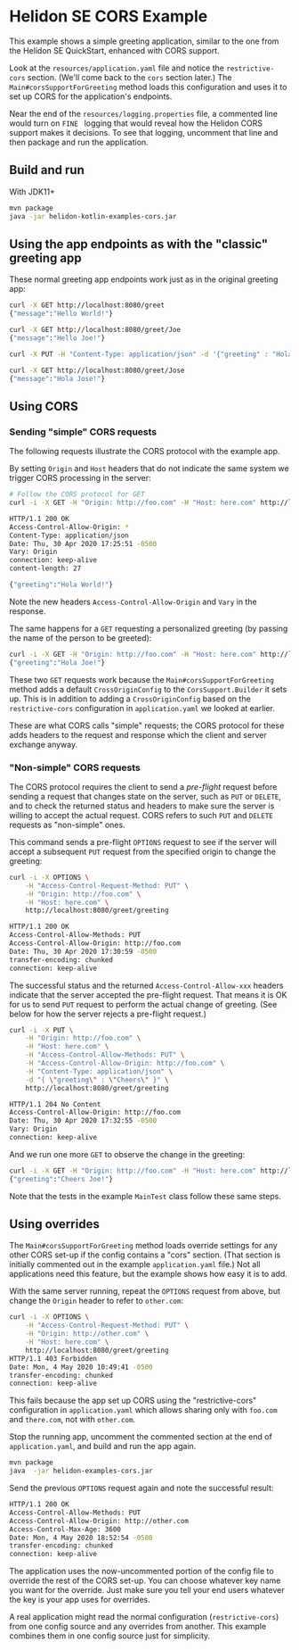 
# Helidon SE CORS Example

This example shows a simple greeting application, similar to the one from the 
Helidon SE QuickStart, enhanced with CORS support.

Look at the `resources/application.yaml` file and notice the `restrictive-cors` 
section. (We'll come back to the `cors` section later.) The `Main#corsSupportForGreeting` method loads this 
configuration and uses it to set up CORS for the application's endpoints. 

Near the end of the `resources/logging.properties` file, a commented line would turn on `FINE
` logging that would reveal how the Helidon CORS support makes it decisions. To see that logging,
uncomment that line and then package and run the application.
  
## Build and run

With JDK11+
```bash
mvn package
java -jar helidon-kotlin-examples-cors.jar
```

## Using the app endpoints as with the "classic" greeting app

These normal greeting app endpoints work just as in the original greeting app:

```bash
curl -X GET http://localhost:8080/greet
{"message":"Hello World!"}

curl -X GET http://localhost:8080/greet/Joe
{"message":"Hello Joe!"}

curl -X PUT -H "Content-Type: application/json" -d '{"greeting" : "Hola"}' http://localhost:8080/greet/greeting

curl -X GET http://localhost:8080/greet/Jose
{"message":"Hola Jose!"}
```

## Using CORS

### Sending "simple" CORS requests

The following requests illustrate the CORS protocol with the example app.

By setting `Origin` and `Host` headers that do not indicate the same system we trigger CORS processing in the
 server:

```bash
# Follow the CORS protocol for GET
curl -i -X GET -H "Origin: http://foo.com" -H "Host: here.com" http://localhost:8080/greet

HTTP/1.1 200 OK
Access-Control-Allow-Origin: *
Content-Type: application/json
Date: Thu, 30 Apr 2020 17:25:51 -0500
Vary: Origin
connection: keep-alive
content-length: 27

{"greeting":"Hola World!"}
```
Note the new headers `Access-Control-Allow-Origin` and `Vary` in the response.

The same happens for a `GET` requesting a personalized greeting (by passing the name of the
 person to be greeted):
```bash
curl -i -X GET -H "Origin: http://foo.com" -H "Host: here.com" http://localhost:8080/greet/Joe
{"greeting":"Hola Joe!"}
```
These two `GET` requests work because the `Main#corsSupportForGreeting` method adds a default `CrossOriginConfig` to the
`CorsSupport.Builder` it sets up. This is in addition to adding a `CrossOriginConfig` based on the `restrictive-cors` 
configuration in `application.yaml` we looked at earlier.

These are what CORS calls "simple" requests; the CORS protocol for these adds headers to the request and response which
the client and server exchange anyway.

### "Non-simple" CORS requests

The CORS protocol requires the client to send a _pre-flight_ request before sending a request
 that changes state on the server, such as `PUT` or `DELETE`, and to check the returned status
  and headers to make sure the server is willing to accept the actual request. CORS refers to such `PUT` and `DELETE`
  requests as "non-simple" ones.
   
This command sends a pre-flight `OPTIONS` request to see if the server will accept a subsequent `PUT` request from the
specified origin to change the greeting:
```bash
curl -i -X OPTIONS \
    -H "Access-Control-Request-Method: PUT" \
    -H "Origin: http://foo.com" \
    -H "Host: here.com" \
    http://localhost:8080/greet/greeting

HTTP/1.1 200 OK
Access-Control-Allow-Methods: PUT
Access-Control-Allow-Origin: http://foo.com
Date: Thu, 30 Apr 2020 17:30:59 -0500
transfer-encoding: chunked
connection: keep-alive
```
The successful status and the returned `Access-Control-Allow-xxx` headers indicate that the
 server accepted the pre-flight request. That means it is OK for us to send `PUT` request to perform the actual change 
 of greeting. (See below for how the server rejects a pre-flight request.)
```bash
curl -i -X PUT \
    -H "Origin: http://foo.com" \
    -H "Host: here.com" \
    -H "Access-Control-Allow-Methods: PUT" \
    -H "Access-Control-Allow-Origin: http://foo.com" \
    -H "Content-Type: application/json" \
    -d "{ \"greeting\" : \"Cheers\" }" \
    http://localhost:8080/greet/greeting

HTTP/1.1 204 No Content
Access-Control-Allow-Origin: http://foo.com
Date: Thu, 30 Apr 2020 17:32:55 -0500
Vary: Origin
connection: keep-alive
```
And we run one more `GET` to observe the change in the greeting:
```bash
curl -i -X GET -H "Origin: http://foo.com" -H "Host: here.com" http://localhost:8080/greet/Joe
{"greeting":"Cheers Joe!"}
```
Note that the tests in the example `MainTest` class follow these same steps.

## Using overrides

The `Main#corsSupportForGreeting` method loads override settings for any other CORS set-up if the config contains a 
"cors" section. (That section is initially commented out in the example `application.yaml` file.) Not all applications 
need this feature, but the example shows how easy it is to add.

With the same server running, repeat the `OPTIONS` request from above, but change the `Origin` header to refer to 
`other.com`:
```bash
curl -i -X OPTIONS \
    -H "Access-Control-Request-Method: PUT" \
    -H "Origin: http://other.com" \
    -H "Host: here.com" \
    http://localhost:8080/greet/greeting
HTTP/1.1 403 Forbidden
Date: Mon, 4 May 2020 10:49:41 -0500
transfer-encoding: chunked
connection: keep-alive
```
This fails because the app set up CORS using the "restrictive-cors" configuration in `application.yaml` which allows 
sharing only with `foo.com` and `there.com`, not with `other.com`. 

Stop the running app, uncomment the commented section at the end of `application.yaml`, and build and run the app again.
```bash
mvn package
java  -jar helidon-examples-cors.jar
```
Send the previous `OPTIONS` request again and note the successful result:
```bash
HTTP/1.1 200 OK
Access-Control-Allow-Methods: PUT
Access-Control-Allow-Origin: http://other.com
Access-Control-Max-Age: 3600
Date: Mon, 4 May 2020 18:52:54 -0500
transfer-encoding: chunked
connection: keep-alive
```
The application uses the now-uncommented portion of the config file to override the rest of the CORS set-up. You can 
choose whatever key name you want for the override. Just make sure you tell your end users whatever the key is your app 
uses for overrides.

A real application might read the normal configuration (`restrictive-cors`) from one config source and any overrides 
from another. This example combines them in one config source just for simplicity.